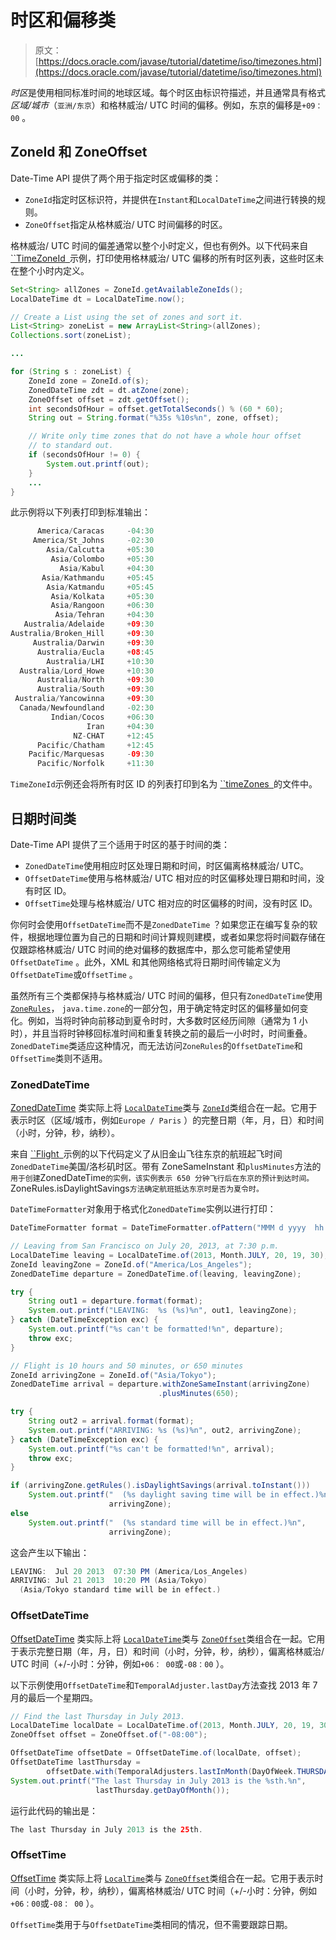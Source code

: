 # 时区和偏移类

> 原文： [https://docs.oracle.com/javase/tutorial/datetime/iso/timezones.html](https://docs.oracle.com/javase/tutorial/datetime/iso/timezones.html)

*时区*是使用相同标准时间的地球区域。每个时区由标识符描述，并且通常具有格式*区域/城市*（`亚洲/东京`）和格林威治/ UTC 时间的偏移。例如，东京的偏移是`+09：00` 。

## ZoneId 和 ZoneOffset

Date-Time API 提供了两个用于指定时区或偏移的类：

*   `ZoneId`指定时区标识符，并提供在`Instant`和`LocalDateTime`之间进行转换的规则。
*   `ZoneOffset`指定从格林威治/ UTC 时间偏移的时区。

格林威治/ UTC 时间的偏差通常以整个小时定义，但也有例外。以下代码来自 [``TimeZoneId` `](examples/TimeZoneId.java)示例，打印使用格林威治/ UTC 偏移的所有时区列表，这些时区未在整个小时内定义。

```java
Set<String> allZones = ZoneId.getAvailableZoneIds();
LocalDateTime dt = LocalDateTime.now();

// Create a List using the set of zones and sort it.
List<String> zoneList = new ArrayList<String>(allZones);
Collections.sort(zoneList);

...

for (String s : zoneList) {
    ZoneId zone = ZoneId.of(s);
    ZonedDateTime zdt = dt.atZone(zone);
    ZoneOffset offset = zdt.getOffset();
    int secondsOfHour = offset.getTotalSeconds() % (60 * 60);
    String out = String.format("%35s %10s%n", zone, offset);

    // Write only time zones that do not have a whole hour offset
    // to standard out.
    if (secondsOfHour != 0) {
        System.out.printf(out);
    }
    ...
}

```

此示例将以下列表打印到标准输出：

```java
      America/Caracas     -04:30
     America/St_Johns     -02:30
        Asia/Calcutta     +05:30
         Asia/Colombo     +05:30
           Asia/Kabul     +04:30
       Asia/Kathmandu     +05:45
        Asia/Katmandu     +05:45
         Asia/Kolkata     +05:30
         Asia/Rangoon     +06:30
          Asia/Tehran     +04:30
   Australia/Adelaide     +09:30
Australia/Broken_Hill     +09:30
     Australia/Darwin     +09:30
      Australia/Eucla     +08:45
        Australia/LHI     +10:30
  Australia/Lord_Howe     +10:30
      Australia/North     +09:30
      Australia/South     +09:30
 Australia/Yancowinna     +09:30
  Canada/Newfoundland     -02:30
         Indian/Cocos     +06:30
                 Iran     +04:30
              NZ-CHAT     +12:45
      Pacific/Chatham     +12:45
    Pacific/Marquesas     -09:30
      Pacific/Norfolk     +11:30

```

`TimeZoneId`示例还会将所有时区 ID 的列表打印到名为 [``timeZones` `](examples/timeZones)的文件中。

## 日期时间类

Date-Time API 提供了三个适用于时区的基于时间的类：

*   `ZonedDateTime`使用相应时区处理日期和时间，时区偏离格林威治/ UTC。
*   `OffsetDateTime`使用与格林威治/ UTC 相对应的时区偏移处理日期和时间，没有时区 ID。
*   `OffsetTime`处理与格林威治/ UTC 相对应的时区偏移的时间，没有时区 ID。

你何时会使用`OffsetDateTime`而不是`ZonedDateTime` ？如果您正在编写复杂的软件，根据地理位置为自己的日期和时间计算规则建模，或者如果您将时间戳存储在仅跟踪格林威治/ UTC 时间的绝对偏移的数据库中，那么您可能希望使用`OffsetDateTime` 。此外，XML 和其他网络格式将日期时间传输定义为`OffsetDateTime`或`OffsetTime` 。

虽然所有三个类都保持与格林威治/ UTC 时间的偏移，但只有`ZonedDateTime`使用 [`ZoneRules`](https://docs.oracle.com/javase/8/docs/api/java/time/zone/ZoneRules.html)， `java.time.zone`的一部分包，用于确定特定时区的偏移量如何变化。例如，当将时钟向前移动到夏令时时，大多数时区经历间隙（通常为 1 小时），并且当将时钟移回标准时间和重复转换之前的最后一小时时，时间重叠。 `ZonedDateTime`类适应这种情况，而无法访问`ZoneRules`的`OffsetDateTime`和`OffsetTime`类则不适用。

### ZonedDateTime

[ZonedDateTime](https://docs.oracle.com/javase/8/docs/api/java/time/ZonedDateTime.html) 类实际上将 [`LocalDateTime`](https://docs.oracle.com/javase/8/docs/api/java/time/LocalDateTime.html)类与 [`ZoneId`](https://docs.oracle.com/javase/8/docs/api/java/time/ZoneId.html)类组合在一起。它用于表示时区（区域/城市，例如`Europe / Paris` ）的完整日期（年，月，日）和时间（小时，分钟，秒，纳秒）。

来自 [``Flight` `](examples/Flight.java)示例的以下代码定义了从旧金山飞往东京的航班起飞时间`ZonedDateTime`美国/洛杉矶时区。带有 ZoneSameInstant 和`plusMinutes`方法的`用于创建`ZonedDateTime`的实例，该实例表示 650 分钟飞行后在东京的预计到达时间。 `ZoneRules.isDaylightSavings`方法确定航班抵达东京时是否为夏令时。`

`DateTimeFormatter`对象用于格式化`ZonedDateTime`实例以进行打印：

```java
DateTimeFormatter format = DateTimeFormatter.ofPattern("MMM d yyyy  hh:mm a");

// Leaving from San Francisco on July 20, 2013, at 7:30 p.m.
LocalDateTime leaving = LocalDateTime.of(2013, Month.JULY, 20, 19, 30);
ZoneId leavingZone = ZoneId.of("America/Los_Angeles"); 
ZonedDateTime departure = ZonedDateTime.of(leaving, leavingZone);

try {
    String out1 = departure.format(format);
    System.out.printf("LEAVING:  %s (%s)%n", out1, leavingZone);
} catch (DateTimeException exc) {
    System.out.printf("%s can't be formatted!%n", departure);
    throw exc;
}

// Flight is 10 hours and 50 minutes, or 650 minutes
ZoneId arrivingZone = ZoneId.of("Asia/Tokyo"); 
ZonedDateTime arrival = departure.withZoneSameInstant(arrivingZone)
                                 .plusMinutes(650);

try {
    String out2 = arrival.format(format);
    System.out.printf("ARRIVING: %s (%s)%n", out2, arrivingZone);
} catch (DateTimeException exc) {
    System.out.printf("%s can't be formatted!%n", arrival);
    throw exc;
}

if (arrivingZone.getRules().isDaylightSavings(arrival.toInstant())) 
    System.out.printf("  (%s daylight saving time will be in effect.)%n",
                      arrivingZone);
else
    System.out.printf("  (%s standard time will be in effect.)%n",
                      arrivingZone);

```

这会产生以下输出：

```java
LEAVING:  Jul 20 2013  07:30 PM (America/Los_Angeles)
ARRIVING: Jul 21 2013  10:20 PM (Asia/Tokyo)
  (Asia/Tokyo standard time will be in effect.)

```

### OffsetDateTime

[OffsetDateTime](https://docs.oracle.com/javase/8/docs/api/java/time/OffsetDateTime.html) 类实际上将 [`LocalDateTime`](https://docs.oracle.com/javase/8/docs/api/java/time/LocalDateTime.html)类与 [`ZoneOffset`](https://docs.oracle.com/javase/8/docs/api/java/time/ZoneOffset.html)类组合在一起。它用于表示完整日期（年，月，日）和时间（小时，分钟，秒，纳秒），偏离格林威治/ UTC 时间（+/-小时：分钟，例如`+06： 00`或`-08：00` ）。

以下示例使用`OffsetDateTime`和`TemporalAdjuster.lastDay`方法查找 2013 年 7 月的最后一个星期四。

```java
// Find the last Thursday in July 2013.
LocalDateTime localDate = LocalDateTime.of(2013, Month.JULY, 20, 19, 30);
ZoneOffset offset = ZoneOffset.of("-08:00");

OffsetDateTime offsetDate = OffsetDateTime.of(localDate, offset);
OffsetDateTime lastThursday =
        offsetDate.with(TemporalAdjusters.lastInMonth(DayOfWeek.THURSDAY));
System.out.printf("The last Thursday in July 2013 is the %sth.%n",
                   lastThursday.getDayOfMonth());

```

运行此代码的输出是：

```java
The last Thursday in July 2013 is the 25th.

```

### OffsetTime

[OffsetTime](https://docs.oracle.com/javase/8/docs/api/java/time/OffsetTime.html) 类实际上将 [`LocalTime`](https://docs.oracle.com/javase/8/docs/api/java/time/LocalTime.html)类与 [`ZoneOffset`](https://docs.oracle.com/javase/8/docs/api/java/time/ZoneOffset.html)类组合在一起。它用于表示时间（小时，分钟，秒，纳秒），偏离格林威治/ UTC 时间（+/-小时：分钟，例如`+06：00`或`-08： 00` ）。

`OffsetTime`类用于与`OffsetDateTime`类相同的情况，但不需要跟踪日期。